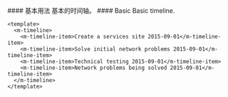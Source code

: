 <cn>
#### 基本用法
基本的时间轴。
</cn>

<us>
#### Basic
Basic timeline.
</us>

```vue
<template>
  <m-timeline>
    <m-timeline-item>Create a services site 2015-09-01</m-timeline-item>
    <m-timeline-item>Solve initial network problems 2015-09-01</m-timeline-item>
    <m-timeline-item>Technical testing 2015-09-01</m-timeline-item>
    <m-timeline-item>Network problems being solved 2015-09-01</m-timeline-item>
  </m-timeline>
</template>
```
